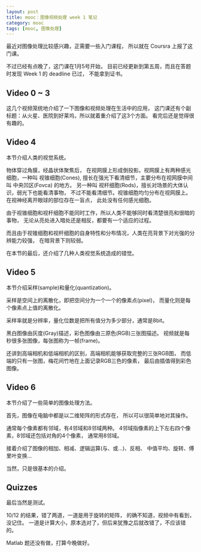 ```yaml
---
layout: post
title: mooc：图像视频处理 week 1 笔记
category: mooc
tags: [mooc, 图像处理]
---
```


最近对图像处理比较感兴趣，正需要一些入门课程，
所以就在 Coursra 上报了这门课。

不过已经有点晚了，这门课在1月5号开始，
目前已经更新到第五周，而且在答题时发现 Week 1 的 deadline 已过，
不能拿到证书。

## Video 0 ~ 3
这几个视频笼统地介绍了一下图像和视频处理在生活中的应用，
这门课还有个副标题：从火星、医院到好莱坞，所以就着重介绍了这3个方面。
看完后还是觉得很有趣的。

## Video 4
本节介绍人类的视觉系统。

物体穿过角膜，经晶状体聚焦后，
在视网膜上形成倒投影。视网膜上有两种感光细胞，一种叫 视锥细胞(Cones),
擅长在强光下看清细节，主要分布在视网膜中间叫 中央凹区(Fovca) 的地方。
另一种叫 视杆细胞(Rods)，擅长对场景的大体认识，弱光下也能看清事物，
不过不能看清细节。视锥细胞均匀分布在视网膜上。在视神经离开眼球的部位存在一盲点，
此处没有任何感光细胞。

由于视锥细胞和视杆细胞不能同时工作，所以人类不能够同时看清楚很亮和很暗的事物，
无论从亮处进入暗处还是相反，都要有一个适应的过程。

而且由于视锥细胞和视杆细胞的自身特性和分布情况，人类在亮背景下对光强的分辨能力较强，
在暗背景下则较弱。

在本节的最后，还介绍了几种人类视觉系统造成的错觉。

## Video 5
本节介绍采样(sample)和量化(quantization)。

采样是空间上的离散化，即把空间分为一个一个的像素点(pixel)，
而量化则是每个像素点上值的离散化。

采样率就是分辨率，量化位数是把所有值分为多少部分，通常是8bit。

黑白图像由灰度(Gray)描述，彩色图像由三原色(RGB)三张图描述。
视频就是每秒很多张图像，每张图称为一帧(frame)。

还讲到高端相机和低端相机的区别，高端相机能够获取完整的三张RGB图，
而低端的只有一张图，梅花间竹地在上面记录RGB三色的像素，
最后由插值得到彩色图像。

## Video 6
本节介绍了一些简单的图像处理方法。

首先，图像在电脑中都是以二维矩阵的形式存在，
所以可以很简单地对其操作。

通常每个像素都有邻域，有4邻域和8邻域两种。
4邻域指像素的上下左右四个像素，8邻域还包括对角的4个像素，
通常用8邻域。

接着介绍了图像的相加、相减、逻辑运算(与、或...)、反相、
中值平均、旋转、傅里叶变换...

当然，只是很基本的介绍。

## Quizzes
最后当然是测试。

10/12 的结果，错了两道，一道是用于旋转的矩阵，
的确不知道，视频中有看到，没记住。
一道是计算大小，原本选对了，但后来犹豫之后就改错了，不应该错的。

Matlab 题还没有做，打算今晚做好。
